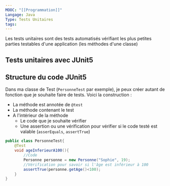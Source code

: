 ```yaml
---
MOOC: "[[Programmation]]"
Langage: Java
Type: Tests Unitaires
tags:
---
```

Les tests unitaires sont des tests automatisés vérifiant les plus petites parties testables d'une application (les méthodes d'une classe)

## Tests unitaires avec JUnit5
## Structure du code JUnit5
Dans ma classe de Test (`PersonneTest` par exemple), je peux créer autant de fonction que je souhaite faire de tests. Voici la construction :
- La méthode est annotée de `@test`
- La méthode contenant le test
- A l'intérieur de la méthode
	- Le code que je souhaite vérifier
	- Une assertion ou une vérification pour vérifier si le code testé est valable (`asserEquals`, `assertTrue`)

```java
public class PersonneTest{
	@Test
	void ageInferieurA100(){
		//Code
		Personne personne = new Personne("Sophie", 19);
		//Vérification pour savoir si l'âge est inférieur à 100
		assertTrue(personne.getAge()<100);
	}
}
```